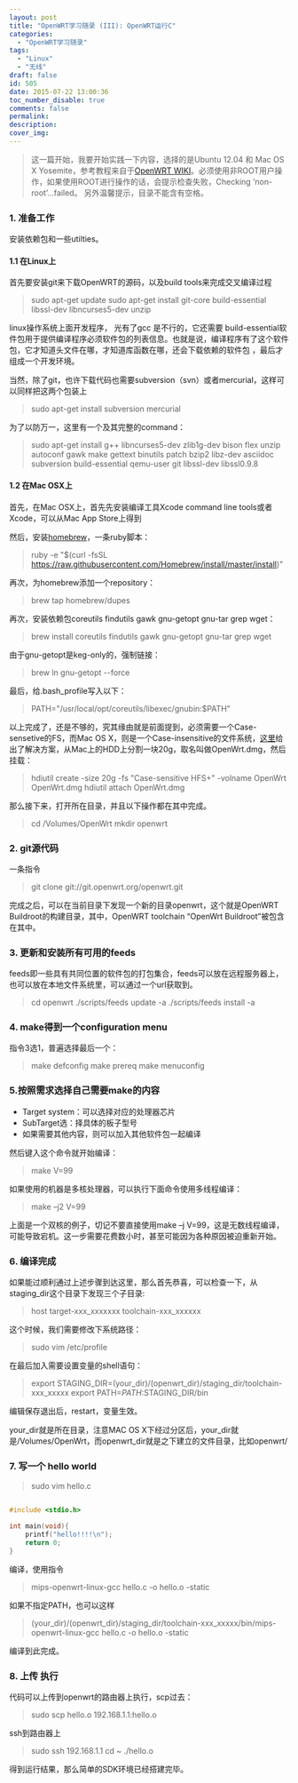 ```yaml
---
layout: post
title: "OpenWRT学习随录 (III): OpenWRT运行C"
categories:
  - "OpenWRT学习随录"
tags:
  - "Linux"
  - "无线"
draft: false
id: 505
date: 2015-07-22 13:00:36
toc_number_disable: true
comments: false
permalink:
description:
cover_img:
---
```


> 这一篇开始，我要开始实践一下内容，选择的是Ubuntu 12.04 和 Mac OS X Yosemite，参考教程来自于[OpenWRT WIKI](http://wiki.openwrt.org/doc/howto/buildroot.exigence)。必须使用非ROOT用户操作，如果使用ROOT进行操作的话，会提示检查失败，Checking ‘non-root’...failed。 另外温馨提示，目录不能含有空格。

### 1. 准备工作

安装依赖包和一些utilties。

#### 1.1 在Linux上

首先要安装git来下载OpenWRT的源码，以及build tools来完成交叉编译过程

> sudo apt-get update
> sudo apt-get install git-core build-essential libssl-dev libncurses5-dev unzip

linux操作系统上面开发程序， 光有了gcc 是不行的，它还需要 build-essential软件包用于提供编译程序必须软件包的列表信息。也就是说，编译程序有了这个软件包，它才知道头文件在哪，才知道库函数在哪，还会下载依赖的软件包 ，最后才组成一个开发环境。

当然，除了git，也许下载代码也需要subversion（svn）或者mercurial，这样可以同样把这两个包装上

> sudo apt-get install subversion mercurial

为了以防万一，这里有一个及其完整的command：

> sudo apt-get install g++ libncurses5-dev zlib1g-dev bison flex unzip autoconf gawk make gettext binutils patch bzip2 libz-dev asciidoc subversion build-essential qemu-user git libssl-dev libssl0.9.8

#### 1.2 在Mac OSX上

首先，在Mac OSX上，首先先安装编译工具Xcode command line tools或者Xcode，可以从Mac App Store上得到

然后，安装[homebrew](http://brew.sh/)，一条ruby脚本：

> ruby -e "$(curl -fsSL https://raw.githubusercontent.com/Homebrew/install/master/install)"

再次，为homebrew添加一个repository：

> brew tap homebrew/dupes

再次，安装依赖包coreutils findutils gawk gnu-getopt gnu-tar grep wget：

> brew install coreutils findutils gawk gnu-getopt gnu-tar grep wget

由于gnu-getopt是keg-only的，强制链接：

> brew ln gnu-getopt --force

最后，给.bash_profile写入以下：

> PATH="/usr/local/opt/coreutils/libexec/gnubin:$PATH"

以上完成了，还是不够的，究其缘由就是前面提到，必须需要一个Case-sensetive的FS，而Mac OS X，则是一个Case-insensitive的文件系统，[这里](http://wiki.openwrt.org/easy.build.macosx)给出了解决方案，从Mac上的HDD上分割一块20g，取名叫做OpenWrt.dmg，然后挂载：

> hdiutil create -size 20g -fs "Case-sensitive HFS+" -volname OpenWrt OpenWrt.dmg
> hdiutil attach OpenWrt.dmg

那么接下来，打开所在目录，并且以下操作都在其中完成。

> cd /Volumes/OpenWrt
> mkdir openwrt

### 2. git源代码

一条指令

> git clone git://git.openwrt.org/openwrt.git

完成之后，可以在当前目录下发现一个新的目录openwrt，这个就是OpenWRT Buildroot的构建目录，其中，OpenWRT toolchain “OpenWrt Buildroot”被包含在其中。

### 3. 更新和安装所有可用的feeds

feeds即一些具有共同位置的软件包的打包集合，feeds可以放在远程服务器上，也可以放在本地文件系统里，可以通过一个url获取到。

> cd openwrt
>   ./scripts/feeds update -a
>   ./scripts/feeds install -a

### 4. make得到一个configuration menu

指令3选1，普遍选择最后一个：

> make defconfig
> make prereq
> make menuconfig

### 5.按照需求选择自己需要make的内容

* Target system：可以选择对应的处理器芯片
* SubTarget选：择具体的板子型号
* 如果需要其他内容，则可以加入其他软件包一起编译

然后键入这个命令就开始编译：

> make V=99

如果使用的机器是多核处理器，可以执行下面命令使用多线程编译：

> make –j2 V=99

上面是一个双核的例子，切记不要直接使用make –j V=99，这是无数线程编译，可能导致宕机。这一步需要花费数小时，甚至可能因为各种原因被迫重新开始。

### 6. 编译完成

如果能过顺利通过上述步骤到达这里，那么首先恭喜，可以检查一下，从staging_dir这个目录下发现三个子目录:

> host
> target-xxx_xxxxxxx
> toolchain-xxx_xxxxxx

这个时候，我们需要修改下系统路径：

> sudo vim /etc/profile

在最后加入需要设置变量的shell语句：

> export STAGING_DIR=(your_dir)/(openwrt_dir)/staging_dir/toolchain-xxx_xxxxx
> export PATH=$PATH:$STAGING_DIR/bin

编辑保存退出后，restart，变量生效。

your_dir就是所在目录，注意MAC OS X下经过分区后，your_dir就是/Volumes/OpenWrt，而openwrt_dir就是之下建立的文件目录，比如openwrt/

### 7. 写一个 hello world

> sudo vim hello.c

```C

#include <stdio.h>

int main(void){
    printf("hello!!!!\n");
    return 0;
}

```

编译，使用指令

> mips-openwrt-linux-gcc hello.c -o hello.o -static

如果不指定PATH，也可以这样

> (your_dir)/(openwrt_dir)/staging_dir/toolchain-xxx_xxxxx/bin/mips-openwrt-linux-gcc hello.c -o hello.o -static

编译到此完成。

### 8. 上传 执行

代码可以上传到openwrt的路由器上执行，scp过去：

> sudo scp hello.o 192.168.1.1:hello.o

ssh到路由器上

> sudo ssh 192.168.1.1
> cd ~
> ./hello.o

得到运行结果，那么简单的SDK环境已经搭建完毕。
